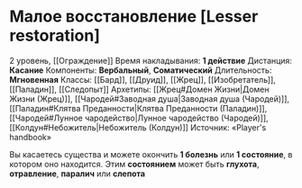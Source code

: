 # Малое восстановление [Lesser restoration]
2 уровень, [[Ограждение]]
Время накладывания: **1 действие**
Дистанция: **Касание**
Компоненты: **Вербальный**, **Соматический**
Длительность: **Мгновенная**
Классы: [[Бард]], [[Друид]], [[Жрец]], [[Изобретатель]], [[Паладин]], [[Следопыт]]
Архетипы: [[Жрец#Домен Жизни|Домен Жизни (Жрец)]], [[Чародей#Заводная душа|Заводная душа (Чародей)]], [[Паладин#Клятва Преданности|Клятва Преданности (Паладин)]], [[Чародей#Лунное чародейство|Лунное чародейство (Чародей)]], [[Колдун#Небожитель|Небожитель (Колдун)]]
Источник: «Player's handbook»

Вы касаетесь существа и можете окончить **1 болезнь** или **1 состояние**, в котором оно находится. Этим **состоянием** может быть **глухота**, **отравление**, **паралич** или **слепота**